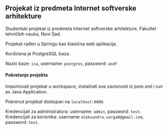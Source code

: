 ## Projekat iz predmeta Internet softverske arhitekture

Studentski projekat iz predmeta Internet softverske arhitekture, Fakultet tehničkih nauka, Novi Sad. 


Projekat rađen u Springu kao klasična web aplikacija.

Korišćena je PostgreSQL baza. 

Naziv baze: ``` isa ```, username: ``` postgres ```, password: ``` asdf ```



#### Pokretanje projekta 

Importovati projekat u workspace, instalirati sve zavisnosti iz pom.xml i run as Java Application.

Pokrenut projekat dostupan na ``` localhost:8080 ```.

Kredencijali za administratora: username: ```admin```, password: ```test```.
Kredencijali za korisnika: username ```aleksandra.varga0@gmail.com```, password: ```test```.